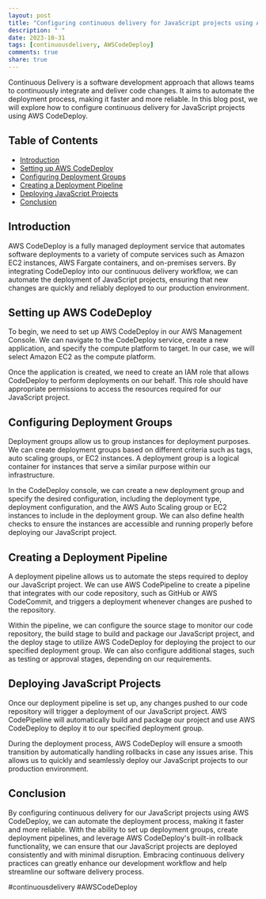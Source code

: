 ```yaml
---
layout: post
title: "Configuring continuous delivery for JavaScript projects using AWS CodeDeploy"
description: " "
date: 2023-10-31
tags: [continuousdelivery, AWSCodeDeploy]
comments: true
share: true
---
```


Continuous Delivery is a software development approach that allows teams to continuously integrate and deliver code changes. It aims to automate the deployment process, making it faster and more reliable. In this blog post, we will explore how to configure continuous delivery for JavaScript projects using AWS CodeDeploy.

## Table of Contents
- [Introduction](#introduction)
- [Setting up AWS CodeDeploy](#setting-up-aws-codedeploy)
- [Configuring Deployment Groups](#configuring-deployment-groups)
- [Creating a Deployment Pipeline](#creating-a-deployment-pipeline)
- [Deploying JavaScript Projects](#deploying-javascript-projects)
- [Conclusion](#conclusion)

## Introduction<a name="introduction"></a>
AWS CodeDeploy is a fully managed deployment service that automates software deployments to a variety of compute services such as Amazon EC2 instances, AWS Fargate containers, and on-premises servers. By integrating CodeDeploy into our continuous delivery workflow, we can automate the deployment of JavaScript projects, ensuring that new changes are quickly and reliably deployed to our production environment.

## Setting up AWS CodeDeploy<a name="setting-up-aws-codedeploy"></a>
To begin, we need to set up AWS CodeDeploy in our AWS Management Console. We can navigate to the CodeDeploy service, create a new application, and specify the compute platform to target. In our case, we will select Amazon EC2 as the compute platform.

Once the application is created, we need to create an IAM role that allows CodeDeploy to perform deployments on our behalf. This role should have appropriate permissions to access the resources required for our JavaScript project.

## Configuring Deployment Groups<a name="configuring-deployment-groups"></a>
Deployment groups allow us to group instances for deployment purposes. We can create deployment groups based on different criteria such as tags, auto scaling groups, or EC2 instances. A deployment group is a logical container for instances that serve a similar purpose within our infrastructure.

In the CodeDeploy console, we can create a new deployment group and specify the desired configuration, including the deployment type, deployment configuration, and the AWS Auto Scaling group or EC2 instances to include in the deployment group. We can also define health checks to ensure the instances are accessible and running properly before deploying our JavaScript project.

## Creating a Deployment Pipeline<a name="creating-a-deployment-pipeline"></a>
A deployment pipeline allows us to automate the steps required to deploy our JavaScript project. We can use AWS CodePipeline to create a pipeline that integrates with our code repository, such as GitHub or AWS CodeCommit, and triggers a deployment whenever changes are pushed to the repository.

Within the pipeline, we can configure the source stage to monitor our code repository, the build stage to build and package our JavaScript project, and the deploy stage to utilize AWS CodeDeploy for deploying the project to our specified deployment group. We can also configure additional stages, such as testing or approval stages, depending on our requirements.

## Deploying JavaScript Projects<a name="deploying-javascript-projects"></a>
Once our deployment pipeline is set up, any changes pushed to our code repository will trigger a deployment of our JavaScript project. AWS CodePipeline will automatically build and package our project and use AWS CodeDeploy to deploy it to our specified deployment group.

During the deployment process, AWS CodeDeploy will ensure a smooth transition by automatically handling rollbacks in case any issues arise. This allows us to quickly and seamlessly deploy our JavaScript projects to our production environment.

## Conclusion<a name="conclusion"></a>
By configuring continuous delivery for our JavaScript projects using AWS CodeDeploy, we can automate the deployment process, making it faster and more reliable. With the ability to set up deployment groups, create deployment pipelines, and leverage AWS CodeDeploy's built-in rollback functionality, we can ensure that our JavaScript projects are deployed consistently and with minimal disruption. Embracing continuous delivery practices can greatly enhance our development workflow and help streamline our software delivery process.

\#continuousdelivery #AWSCodeDeploy